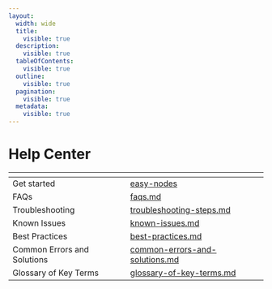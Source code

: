 ```yaml
---
layout:
  width: wide
  title:
    visible: true
  description:
    visible: true
  tableOfContents:
    visible: true
  outline:
    visible: true
  pagination:
    visible: true
  metadata:
    visible: true
---
```


# Help Center

<table data-view="cards"><thead><tr><th></th><th data-hidden data-card-target data-type="content-ref"></th></tr></thead><tbody><tr><td>Get started</td><td><a href="easy-nodes/">easy-nodes</a></td></tr><tr><td>FAQs</td><td><a href="src/faqs.md">faqs.md</a></td></tr><tr><td>Troubleshooting</td><td><a href="src/troubleshooting-steps.md">troubleshooting-steps.md</a></td></tr><tr><td>Known Issues</td><td><a href="src/known-issues.md">known-issues.md</a></td></tr><tr><td>Best Practices</td><td><a href="src/best-practices.md">best-practices.md</a></td></tr><tr><td>Common Errors and Solutions</td><td><a href="src/common-errors-and-solutions.md">common-errors-and-solutions.md</a></td></tr><tr><td>Glossary of Key Terms</td><td><a href="src/glossary-of-key-terms.md">glossary-of-key-terms.md</a></td></tr></tbody></table>
